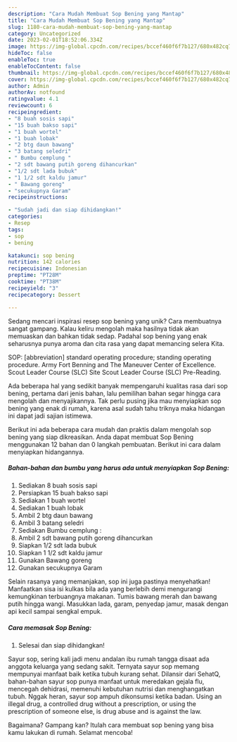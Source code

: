 ```yaml
---
description: "Cara Mudah Membuat Sop Bening yang Mantap"
title: "Cara Mudah Membuat Sop Bening yang Mantap"
slug: 1180-cara-mudah-membuat-sop-bening-yang-mantap
category: Uncategorized
date: 2023-02-01T18:52:06.334Z
image: https://img-global.cpcdn.com/recipes/bccef460f6f7b127/680x482cq70/sop-bening-foto-resep-utama.jpg
hideToc: false
enableToc: true
enableTocContent: false
thumbnail: https://img-global.cpcdn.com/recipes/bccef460f6f7b127/680x482cq70/sop-bening-foto-resep-utama.jpg
cover: https://img-global.cpcdn.com/recipes/bccef460f6f7b127/680x482cq70/sop-bening-foto-resep-utama.jpg
author: Admin
authorAv: notfound
ratingvalue: 4.1
reviewcount: 6
recipeingredient:
- "8 buah sosis sapi"
- "15 buah bakso sapi"
- "1 buah wortel"
- "1 buah lobak"
- "2 btg daun bawang"
- "3 batang seledri"
- " Bumbu cemplung "
- "2 sdt bawang putih goreng dihancurkan"
- "1/2 sdt lada bubuk"
- "1 1/2 sdt kaldu jamur"
- " Bawang goreng"
- "secukupnya Garam"
recipeinstructions:

- "Sudah jadi dan siap dihidangkan!"
categories:
- Resep
tags:
- sop
- bening

katakunci: sop bening 
nutrition: 142 calories
recipecuisine: Indonesian
preptime: "PT28M"
cooktime: "PT38M"
recipeyield: "3"
recipecategory: Dessert

---
```





Sedang mencari inspirasi resep sop bening yang unik? Cara membuatnya sangat gampang. Kalau keliru mengolah maka hasilnya tidak akan memuaskan dan bahkan tidak sedap. Padahal sop bening yang enak seharusnya punya aroma dan cita rasa yang dapat memancing selera Kita.





SOP: [abbreviation] standard operating procedure; standing operating procedure. Army Fort Benning and The Maneuver Center of Excellence. Scout Leader Course (SLC) Site Scout Leader Course (SLC) Pre-Reading.

Ada beberapa hal yang sedikit banyak mempengaruhi kualitas rasa dari sop bening, pertama dari jenis bahan, lalu pemilihan bahan segar hingga cara mengolah dan menyajikannya. Tak perlu pusing jika mau menyiapkan sop bening yang enak di rumah, karena asal sudah tahu triknya maka hidangan ini dapat jadi sajian istimewa.






Berikut ini ada beberapa cara mudah dan praktis dalam mengolah sop bening yang siap dikreasikan. Anda dapat membuat Sop Bening menggunakan 12 bahan dan 0 langkah pembuatan. Berikut ini cara dalam menyiapkan hidangannya.

<!--inarticleads1-->

##### Bahan-bahan dan bumbu yang harus ada untuk menyiapkan Sop Bening:

1. Sediakan 8 buah sosis sapi
1. Persiapkan 15 buah bakso sapi
1. Sediakan 1 buah wortel
1. Sediakan 1 buah lobak
1. Ambil 2 btg daun bawang
1. Ambil 3 batang seledri
1. Sediakan  Bumbu cemplung :
1. Ambil 2 sdt bawang putih goreng dihancurkan
1. Siapkan 1/2 sdt lada bubuk
1. Siapkan 1 1/2 sdt kaldu jamur
1. Gunakan  Bawang goreng
1. Gunakan secukupnya Garam


Selain rasanya yang memanjakan, sop ini juga pastinya menyehatkan! Manfaatkan sisa isi kulkas bila ada yang berlebih demi mengurangi kemungkinan terbuangnya makanan. Tumis bawang merah dan bawang putih hingga wangi. Masukkan lada, garam, penyedap jamur, masak dengan api kecil sampai sengkal empuk. 

<!--inarticleads2-->

##### Cara memasak Sop Bening:


1. Selesai dan siap dihidangkan!

Sayur sop, sering kali jadi menu andalan ibu rumah tangga disaat ada anggota keluarga yang sedang sakit. Ternyata sayur sop memang mempunyai manfaat baik ketika tubuh kurang sehat. Dilansir dari SehatQ, bahan-bahan sayur sop punya manfaat untuk meredakan gejala flu, mencegah dehidrasi, memenuhi kebutuhan nutrisi dan menghangatkan tubuh. Nggak heran, sayur sop ampuh dikonsumsi ketika badan. Using an illegal drug, a controlled drug without a prescription, or using the prescription of someone else, is drug abuse and is against the law. 

Bagaimana? Gampang kan? Itulah cara membuat sop bening yang bisa kamu lakukan di rumah. Selamat mencoba!

